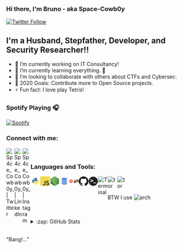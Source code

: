 ### Hi there, I'm Bruno - aka Space-Cowb0y

[![Twitter Follow](https://img.shields.io/twitter/follow/Sp4ce_Cowb0y_?color=1DA1F2&logo=twitter&style=for-the-badge)](https://twitter.com/Sp4ce_Cowb0y_)


## I'm a Husband, Stepfather, Developer, and Security Researcher!!

- 🔭 I’m currently working on IT Consultancy!
- 🌱 I’m currently learning everything. 🤣
- 👯 I’m looking to collaborate with others about CTFs and Cybersec.
- 🥅 2020 Goals: Contribute more to Open Source projects.
- ⚡ Fun fact: I love play Tetris!

### Spotify Playing 🎧


[![Spotify](https://spotify-for-readme.space-cowb0y.vercel.app//api/spotify)](https://open.spotify.com/user/mitzraell)


### Connect with me:

[<img align="left" alt="Sp4ce_Cowb0y_ | Twitter" width="22px" src="https://cdn.jsdelivr.net/npm/simple-icons@v3/icons/twitter.svg" />][twitter]
[<img align="left" alt="Sp4ce_Cowb0y_ | LinkedIn" width="22px" src="https://cdn.jsdelivr.net/npm/simple-icons@v3/icons/linkedin.svg" />][linkedin]
[<img align="left" alt="Sp4ce_Cowb0y_ | Instagram" width="22px" src="https://cdn.jsdelivr.net/npm/simple-icons@v3/icons/instagram.svg" />][instagram]

<br />

### Languages and Tools:


<img align="left" alt="Python" width="26px" src="https://raw.githubusercontent.com/github/explore/80688e429a7d4ef2fca1e82350fe8e3517d3494d/topics/python/python.png" />
<img align="left" alt="JavaScript" width="26px" src="https://raw.githubusercontent.com/github/explore/80688e429a7d4ef2fca1e82350fe8e3517d3494d/topics/javascript/javascript.png" />
<img align="left" alt="Node.js" width="26px" src="https://raw.githubusercontent.com/github/explore/80688e429a7d4ef2fca1e82350fe8e3517d3494d/topics/nodejs/nodejs.png" />
<img align="left" alt="SQL" width="26px" src="https://raw.githubusercontent.com/github/explore/80688e429a7d4ef2fca1e82350fe8e3517d3494d/topics/sql/sql.png" />
<img align="left" alt="Git" width="26px" src="https://raw.githubusercontent.com/github/explore/80688e429a7d4ef2fca1e82350fe8e3517d3494d/topics/git/git.png" />
<img align="left" alt="GitHub" width="26px" src="https://raw.githubusercontent.com/github/explore/78df643247d429f6cc873026c0622819ad797942/topics/github/github.png" />
<img align="left" alt="Terminal" width="26px" src="https://raw.githubusercontent.com/github/explore/80688e429a7d4ef2fca1e82350fe8e3517d3494d/topics/terminal/terminal.png" />
<img align="left" alt="Terminal" width="26px" src="https://img.shields.io/badge/shell_script%20-%23121011.svg?&style=for-the-badge&logo=gnu-bash&logoColor=white"/>
<img align="left" alt="tor" width="26px" src="https://simpleicons.org/icons/tor.svg" />
<img align="left" alt="tor" width="26px" src="https://simpleicons.org/icons/linux.svg" />

<br />
<br />

BTW I use <img alt="arch" width="26px" src="https://simpleicons.org/icons/archlinux.svg" />

<br />
<br />


<details>
  <summary>:zap: GitHub Stats</summary>

![Anurag's github stats](https://github-readme-stats.vercel.app/api?username=Space-Cowb0y&show_icons=true&theme=vue)
</details>

<br />

"Bang!..." 

[twitter]: https://twitter.com/Sp4ce_Cowb0y_
[instagram]: https://instagram.com/brunohoc
[linkedin]: https://www.linkedin.com/in/bruno-henrique-carvalho/

